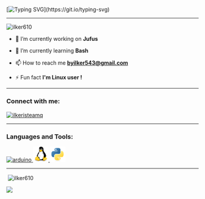 [![Typing SVG](https://readme-typing-svg.herokuapp.com?font=&size=30&pause=1000&width=435&lines=Here+ilker610's+profile+!;Welcome+to+my+profile+!)](https://git.io/typing-svg)

---

<p align="left"> <img src="https://komarev.com/ghpvc/?username=ilker610&label=Profile%20views&color=19d7f0&style=flat" alt="ilker610" /> </p>

- 🔭 I’m currently working on **Jufus**

- 🌱 I’m currently learning **Bash**

- 📫 How to reach me **byilker543@gmail.com**

- ⚡ Fun fact **I'm Linux user !**

---


<h3 align="left">Connect with me:</h3>
<p align="left">
<a href="https://instagram.com/ilkeristeamq" target="blank"><img align="center" src="https://raw.githubusercontent.com/rahuldkjain/github-profile-readme-generator/master/src/images/icons/Social/instagram.svg" alt="ilkeristeamq" height="30" width="40" /></a>
</p>

---

<h3 align="left">Languages and Tools:</h3>
<p align="left"> <a href="https://www.arduino.cc/" target="_blank" rel="noreferrer"> <img src="https://cdn.worldvectorlogo.com/logos/arduino-1.svg" alt="arduino" width="40" height="40"/> </a> <a href="https://www.linux.org/" target="_blank" rel="noreferrer"> <img src="https://raw.githubusercontent.com/devicons/devicon/master/icons/linux/linux-original.svg" alt="linux" width="40" height="40"/> </a> <a href="https://www.python.org" target="_blank" rel="noreferrer"> <img src="https://raw.githubusercontent.com/devicons/devicon/master/icons/python/python-original.svg" alt="python" width="40" height="40"/> </a> </p>

---

<p>&nbsp;<img align="center" src="https://github-readme-stats.vercel.app/api?username=ilker610&show_icons=true&theme=dark&locale=tr" alt="ilker610" /></p>
<img height="180em" src="https://github-readme-stats-eight-theta.vercel.app/api/top-langs/?username=ilker610&layout=compact&langs_count=8&theme=algolia&locale=tr"/>
